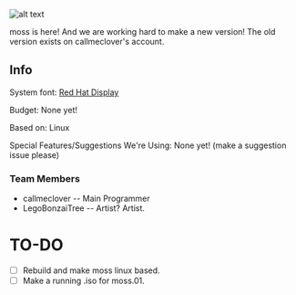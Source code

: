 ![alt text](https://github.com/callmeclover/mOSs/blob/16ebdaee432ad1ef0e280e4258a0cb948a7de844/moss.png "Logo Title Text 1")

moss is here! And we are working hard to make a new version! The old version exists on callmeclover's account.
##  Info
System font: [Red Hat Display](https://fonts.google.com/specimen/Red+Hat+Display?category=Sans+Serif,Monospace&vfonly=true&preview.text=mOSs&preview.text_type=custom#standard-styles)

Budget: None yet!

Based on: Linux

Special Features/Suggestions We're Using: None yet! (make a suggestion issue please)

### Team Members
* callmeclover -- Main Programmer
* LegoBonzaiTree -- Artist? Artist.

# TO-DO
- [ ] Rebuild and make moss linux based.
- [ ] Make a running .iso for moss.01.
